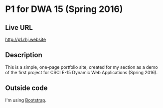 # P1 for DWA 15 (Spring 2016)

## Live URL
http://p1.rhj.website

## Description
This is a simple, one-page portfolio site, created for my section as a demo of the first project for CSCI E-15 Dynamic Web Applications (Spring 2016). 

## Outside code

I'm using [Bootstrap](http://getbootstrap.com/).